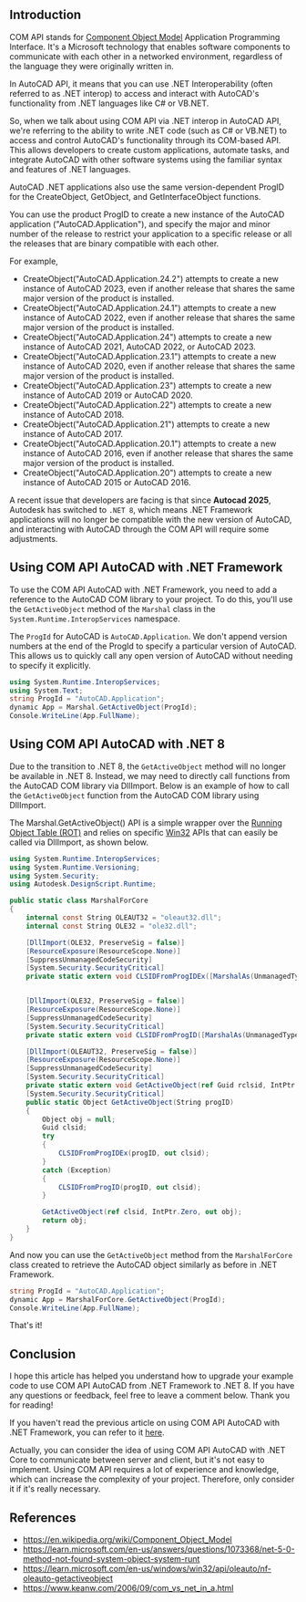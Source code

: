 
## Introduction

COM API stands for [Component Object Model](https://en.wikipedia.org/wiki/Component_Object_Model) Application Programming Interface. It's a Microsoft technology that enables software components to communicate with each other in a networked environment, regardless of the language they were originally written in.

In AutoCAD API, it means that you can use .NET Interoperability (often referred to as .NET interop) to access and interact with AutoCAD's functionality from .NET languages like C# or VB.NET.

So, when we talk about using COM API via .NET interop in AutoCAD API, we're referring to the ability to write .NET code (such as C# or VB.NET) to access and control AutoCAD's functionality through its COM-based API. This allows developers to create custom applications, automate tasks, and integrate AutoCAD with other software systems using the familiar syntax and features of .NET languages.

AutoCAD .NET applications also use the same version-dependent ProgID for the CreateObject, GetObject, and GetInterfaceObject functions.

You can use the product ProgID to create a new instance of the AutoCAD application ("AutoCAD.Application"), and specify the major and minor number of the release to restrict your application to a specific release or all the releases that are binary compatible with each other.

For example,

- CreateObject("AutoCAD.Application.24.2") attempts to create a new instance of AutoCAD 2023, even if another release that shares the same major version of the product is installed.
- CreateObject("AutoCAD.Application.24.1") attempts to create a new instance of AutoCAD 2022, even if another release that shares the same major version of the product is installed.
- CreateObject("AutoCAD.Application.24") attempts to create a new instance of AutoCAD 2021, AutoCAD 2022, or AutoCAD 2023.
- CreateObject("AutoCAD.Application.23.1") attempts to create a new instance of AutoCAD 2020, even if another release that shares the same major version of the product is installed.
- CreateObject("AutoCAD.Application.23") attempts to create a new instance of AutoCAD 2019 or AutoCAD 2020.
- CreateObject("AutoCAD.Application.22") attempts to create a new instance of AutoCAD 2018.
- CreateObject("AutoCAD.Application.21") attempts to create a new instance of AutoCAD 2017.
- CreateObject("AutoCAD.Application.20.1") attempts to create a new instance of AutoCAD 2016, even if another release that shares the same major version of the product is installed.
- CreateObject("AutoCAD.Application.20") attempts to create a new instance of AutoCAD 2015 or AutoCAD 2016.

A recent issue that developers are facing is that since **Autocad 2025**, Autodesk has switched to `.NET 8`, which means .NET Framework applications will no longer be compatible with the new version of AutoCAD, and interacting with AutoCAD through the COM API will require some adjustments. 


## Using COM API AutoCAD with .NET Framework

To use the COM API AutoCAD with .NET Framework, you need to add a reference to the AutoCAD COM library to your project. To do this, you'll use the `GetActiveObject` method of the `Marshal` class in the `System.Runtime.InteropServices` namespace. 

The `ProgId` for AutoCAD is `AutoCAD.Application`. We don't append version numbers at the end of the ProgId to specify a particular version of AutoCAD. This allows us to quickly call any open version of AutoCAD without needing to specify it explicitly.

```cs
using System.Runtime.InteropServices;
using System.Text;
string ProgId = "AutoCAD.Application";
dynamic App = Marshal.GetActiveObject(ProgId);
Console.WriteLine(App.FullName);
```

## Using COM API AutoCAD with .NET 8

Due to the transition to .NET 8, the `GetActiveObject` method will no longer be available in .NET 8. Instead, we may need to directly call functions from the AutoCAD COM library via DllImport. Below is an example of how to call the `GetActiveObject` function from the AutoCAD COM library using DllImport.

The Marshal.GetActiveObject() API is a simple wrapper over the [Running Object Table (ROT)](https://learn.microsoft.com/en-us/windows/win32/com/registering-objects-in-the-rot) and relies on specific [Win32](https://learn.microsoft.com/en-us/windows/win32/api/oleauto/nf-oleauto-getactiveobject) APIs that can easily be called via DllImport, as shown below.

```cs
using System.Runtime.InteropServices;
using System.Runtime.Versioning;
using System.Security;
using Autodesk.DesignScript.Runtime;

public static class MarshalForCore
{
    internal const String OLEAUT32 = "oleaut32.dll";
    internal const String OLE32 = "ole32.dll";

    [DllImport(OLE32, PreserveSig = false)]
    [ResourceExposure(ResourceScope.None)]
    [SuppressUnmanagedCodeSecurity]
    [System.Security.SecurityCritical]
    private static extern void CLSIDFromProgIDEx([MarshalAs(UnmanagedType.LPWStr)] String progId, out Guid clsid);


    [DllImport(OLE32, PreserveSig = false)]
    [ResourceExposure(ResourceScope.None)]
    [SuppressUnmanagedCodeSecurity]
    [System.Security.SecurityCritical]
    private static extern void CLSIDFromProgID([MarshalAs(UnmanagedType.LPWStr)] String progId, out Guid clsid);

    [DllImport(OLEAUT32, PreserveSig = false)]
    [ResourceExposure(ResourceScope.None)]
    [SuppressUnmanagedCodeSecurity]
    [System.Security.SecurityCritical]
    private static extern void GetActiveObject(ref Guid rclsid, IntPtr reserved, [MarshalAs(UnmanagedType.Interface)] out Object ppunk);
    [System.Security.SecurityCritical]
    public static Object GetActiveObject(String progID)
    {
        Object obj = null;
        Guid clsid;
        try
        {
            CLSIDFromProgIDEx(progID, out clsid);
        }
        catch (Exception)
        {
            CLSIDFromProgID(progID, out clsid);
        }

        GetActiveObject(ref clsid, IntPtr.Zero, out obj);
        return obj;
    }
}
```

And now you can use the `GetActiveObject` method from the `MarshalForCore` class created to retrieve the AutoCAD object similarly as before in .NET Framework.

```cs
string ProgId = "AutoCAD.Application";
dynamic App = MarshalForCore.GetActiveObject(ProgId);
Console.WriteLine(App.FullName);
```

That's it!

## Conclusion

I hope this article has helped you understand how to upgrade your example code to use COM API AutoCAD from .NET Framework to .NET 8. If you have any questions or feedback, feel free to leave a comment below. Thank you for reading!

If you haven't read the previous article on using COM API AutoCAD with .NET Framework, you can refer to it [here](https://www.keanw.com/2006/09/com_vs_net_in_a.html).

Actually, you can consider the idea of using COM API AutoCAD with .NET Core to communicate between server and client, but it's not easy to implement. Using COM API requires a lot of experience and knowledge, which can increase the complexity of your project. Therefore, only consider it if it's really necessary.

## References

- https://en.wikipedia.org/wiki/Component_Object_Model
- https://learn.microsoft.com/en-us/answers/questions/1073368/net-5-0-method-not-found-system-object-system-runt
- https://learn.microsoft.com/en-us/windows/win32/api/oleauto/nf-oleauto-getactiveobject
- https://www.keanw.com/2006/09/com_vs_net_in_a.html